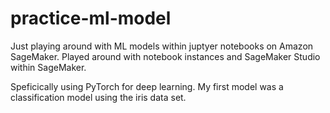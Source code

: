 # practice-ml-model
Just playing around with ML models within juptyer notebooks on Amazon SageMaker. Played around with notebook instances and SageMaker Studio within SageMaker.

Speficically using PyTorch for deep learning. My first model was a classification model using the iris data set.
